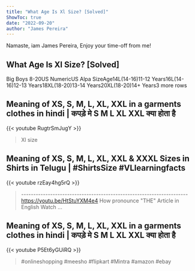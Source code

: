 ```yaml
---
title: "What Age Is Xl Size? [Solved]"
ShowToc: true 
date: "2022-09-20"
author: "James Pereira" 
---
```


Namaste, iam James Pereira, Enjoy your time-off from me!
## What Age Is Xl Size? [Solved]
Big Boys 8-20US NumericUS Alpa SizeAge14L(14-16)11-12 Years16L(14-16)12-13 Years18XL(18-20)13-14 Years20XL(18-20)14+ Years3 more rows

## Meaning of XS, S, M, L, XL, XXL in a garments clothes in hindi | कपड़े मे S M L XL XXL क्या होता है
{{< youtube RugtrSmJugY >}}
>Xl size

## Meaning of XS, S, M, L, XL, XXL & XXXL Sizes in Shirts in Telugu | #ShirtsSize  #VLlearningfacts
{{< youtube rzEay4hg5rQ >}}
>--------------------------------------------------------------------- https://youtu.be/HtStuYXM4e4 How pronounce "THE" Article in English Watch ...

## Meaning of XS, S, M, L, XL, XXL in a garments clothes in hindi | कपड़े मे S M L XL XXL क्या होता है
{{< youtube P5Et6yGUiRQ >}}
>#onlineshopping #meesho #flipkart #Mintra #amazon #ebay 

